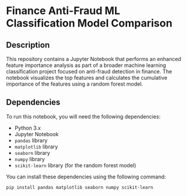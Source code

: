 # Finance Anti-Fraud ML Classification Model Comparison

## Description
This repository contains a Jupyter Notebook that performs an enhanced feature importance analysis as part of a broader machine learning classification project focused on anti-fraud detection in finance. The notebook visualizes the top features and calculates the cumulative importance of the features using a random forest model.

## Dependencies
To run this notebook, you will need the following dependencies:

- Python 3.x
- Jupyter Notebook
- `pandas` library
- `matplotlib` library
- `seaborn` library
- `numpy` library
- `scikit-learn` library (for the random forest model)

You can install these dependencies using the following command:
```bash
pip install pandas matplotlib seaborn numpy scikit-learn
